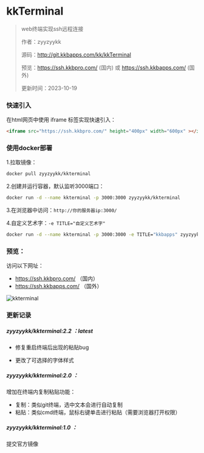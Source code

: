 # kkTerminal

> web终端实现ssh远程连接
>
> 作者：zyyzyykk
>
> 源码：http://git.kkbapps.com/kk/kkTerminal
>
> 预览：https://ssh.kkbpro.com/	(国内)	或	https://ssh.kkbapps.com/	(国外)
>
> 更新时间：2023-10-19

### 快速引入

在html网页中使用 iframe 标签实现快速引入：

```html
<iframe src="https://ssh.kkbpro.com/" height="400px" width="600px" ></iframe>
```

### 使用docker部署

1.拉取镜像：

```sh
docker pull zyyzyykk/kkterminal
```

2.创建并运行容器，默认监听3000端口：

```sh
docker run -d --name kkterminal -p 3000:3000 zyyzyykk/kkterminal
```

3.在浏览器中访问：`http://你的服务器ip:3000/`

4.自定义艺术字：`-e TITLE="自定义艺术字"`

```sh
docker run -d --name kkterminal -p 3000:3000 -e TITLE="kkbapps" zyyzyykk/kkterminal
```

### 预览：

访问以下网址：

- https://ssh.kkbpro.com/     （国内）
- https://ssh.kkbapps.com/   （国外）

![kkterminal](https://img.kkbapps.com/kkterminal-show.png)

### 更新记录

##### zyyzyykk/kkterminal:2.2 ：latest

- 修复重启终端后出现的粘贴bug

- 更改了可选择的字体样式

##### zyyzyykk/kkterminal:2.0 ：

增加在终端内复制粘贴功能：

- 复制：类似git终端，选中文本会进行自动复制
- 粘贴：类似cmd终端，鼠标右键单击进行粘贴（需要浏览器打开权限）

##### zyyzyykk/kkterminal:1.0 ：

提交官方镜像
